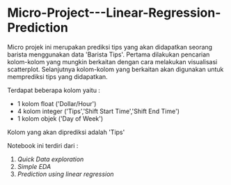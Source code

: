 # Micro-Project---Linear-Regression-Prediction

Micro projek ini merupakan prediksi tips yang akan didapatkan seorang barista menggunakan data 'Barista Tips'.
Pertama dilakukan pencarian kolom-kolom yang mungkin berkaitan dengan cara melakukan visualisasi scatterplot. Selanjutnya kolom-kolom yang berkaitan akan digunakan untuk memprediksi tips yang didapatkan. 

Terdapat beberapa kolom yaitu :
- 1 kolom float ('Dollar/Hour')
- 4 kolom integer ('Tips','Shift Start Time','Shift End Time')
- 1 kolom objek ('Day of Week')

Kolom yang akan diprediksi adalah 'Tips'

Notebook ini terdiri dari :
1. _Quick Data exploration_
2. _Simple EDA_
3. _Prediction using linear regression_
